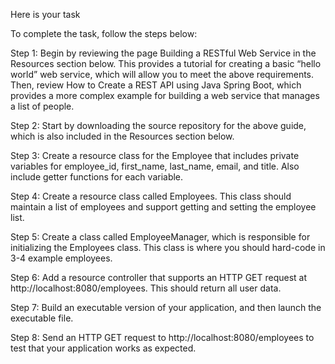 Here is your task

To complete the task, follow the steps below:

Step 1: Begin by reviewing the page Building a RESTful Web Service in the Resources section below. This provides a tutorial for creating a basic “hello world” web service, which will allow you to meet the above requirements. Then, review How to Create a REST API using Java Spring Boot, which provides a more complex example for building a web service that manages a list of people.

Step 2: Start by downloading the source repository for the above guide, which is also included in the Resources section below.

Step 3: Create a resource class for the Employee that includes private variables for employee_id, first_name, last_name, email, and title. Also include getter functions for each variable.

Step 4: Create a resource class called Employees. This class should maintain a list of employees and support getting and setting the employee list.

Step 5: Create a class called EmployeeManager, which is responsible for initializing the Employees class. This class is where you should hard-code in 3-4 example employees.

Step 6: Add a resource controller that supports an HTTP GET request at http://localhost:8080/employees. This should return all user data.

Step 7: Build an executable version of your application, and then launch the executable file.

Step 8: Send an HTTP GET request to http://localhost:8080/employees to test that your application works as expected.
